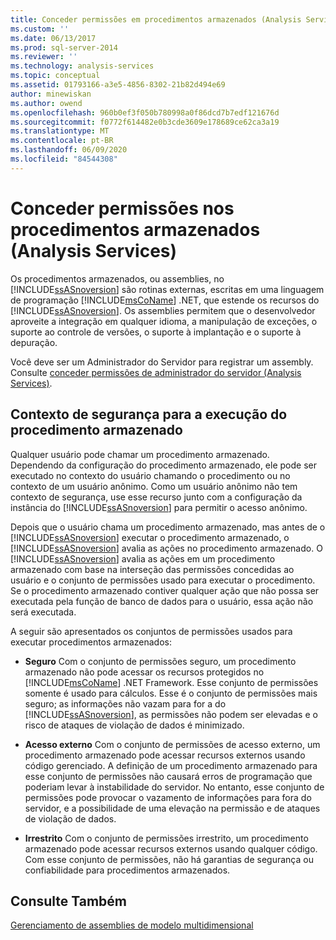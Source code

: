 ```yaml
---
title: Conceder permissões em procedimentos armazenados (Analysis Services) | Microsoft Docs
ms.custom: ''
ms.date: 06/13/2017
ms.prod: sql-server-2014
ms.reviewer: ''
ms.technology: analysis-services
ms.topic: conceptual
ms.assetid: 01793166-a3e5-4856-8302-21b82d494e69
author: minewiskan
ms.author: owend
ms.openlocfilehash: 960b0ef3f050b780998a0f86dcd7b7edf121676d
ms.sourcegitcommit: f0772f614482e0b3cde3609e178689ce62ca3a19
ms.translationtype: MT
ms.contentlocale: pt-BR
ms.lasthandoff: 06/09/2020
ms.locfileid: "84544308"
---
```

# <a name="grant-permissions-on-stored-procedures-analysis-services"></a>Conceder permissões nos procedimentos armazenados (Analysis Services)
  Os procedimentos armazenados, ou assemblies, no [!INCLUDE[ssASnoversion](../includes/ssasnoversion-md.md)] são rotinas externas, escritas em uma linguagem de programação [!INCLUDE[msCoName](../includes/msconame-md.md)] .NET, que estende os recursos do [!INCLUDE[ssASnoversion](../includes/ssasnoversion-md.md)]. Os assemblies permitem que o desenvolvedor aproveite a integração em qualquer idioma, a manipulação de exceções, o suporte ao controle de versões, o suporte à implantação e o suporte à depuração.  
  
 Você deve ser um Administrador do Servidor para registrar um assembly. Consulte [conceder permissões de administrador do servidor &#40;Analysis Services&#41;](instances/grant-server-admin-rights-to-an-analysis-services-instance.md).  
  
## <a name="security-context-for-stored-procedure-execution"></a>Contexto de segurança para a execução do procedimento armazenado  
 Qualquer usuário pode chamar um procedimento armazenado. Dependendo da configuração do procedimento armazenado, ele pode ser executado no contexto do usuário chamando o procedimento ou no contexto de um usuário anônimo. Como um usuário anônimo não tem contexto de segurança, use esse recurso junto com a configuração da instância do [!INCLUDE[ssASnoversion](../includes/ssasnoversion-md.md)] para permitir o acesso anônimo.  
  
 Depois que o usuário chama um procedimento armazenado, mas antes de o [!INCLUDE[ssASnoversion](../includes/ssasnoversion-md.md)] executar o procedimento armazenado, o [!INCLUDE[ssASnoversion](../includes/ssasnoversion-md.md)] avalia as ações no procedimento armazenado. O [!INCLUDE[ssASnoversion](../includes/ssasnoversion-md.md)] avalia as ações em um procedimento armazenado com base na interseção das permissões concedidas ao usuário e o conjunto de permissões usado para executar o procedimento. Se o procedimento armazenado contiver qualquer ação que não possa ser executada pela função de banco de dados para o usuário, essa ação não será executada.  
  
 A seguir são apresentados os conjuntos de permissões usados para executar procedimentos armazenados:  
  
-   **Seguro** Com o conjunto de permissões seguro, um procedimento armazenado não pode acessar os recursos protegidos no [!INCLUDE[msCoName](../includes/msconame-md.md)] .NET Framework. Esse conjunto de permissões somente é usado para cálculos. Esse é o conjunto de permissões mais seguro; as informações não vazam para for a do [!INCLUDE[ssASnoversion](../includes/ssasnoversion-md.md)], as permissões não podem ser elevadas e o risco de ataques de violação de dados é minimizado.  
  
-   **Acesso externo** Com o conjunto de permissões de acesso externo, um procedimento armazenado pode acessar recursos externos usando código gerenciado. A definição de um procedimento armazenado para esse conjunto de permissões não causará erros de programação que poderiam levar à instabilidade do servidor. No entanto, esse conjunto de permissões pode provocar o vazamento de informações para fora do servidor, e a possibilidade de uma elevação na permissão e de ataques de violação de dados.  
  
-   **Irrestrito** Com o conjunto de permissões irrestrito, um procedimento armazenado pode acessar recursos externos usando qualquer código. Com esse conjunto de permissões, não há garantias de segurança ou confiabilidade para procedimentos armazenados.  
  
## <a name="see-also"></a>Consulte Também  
 [Gerenciamento de assemblies de modelo multidimensional](multidimensional-models/multidimensional-model-assemblies-management.md)  
  
  

